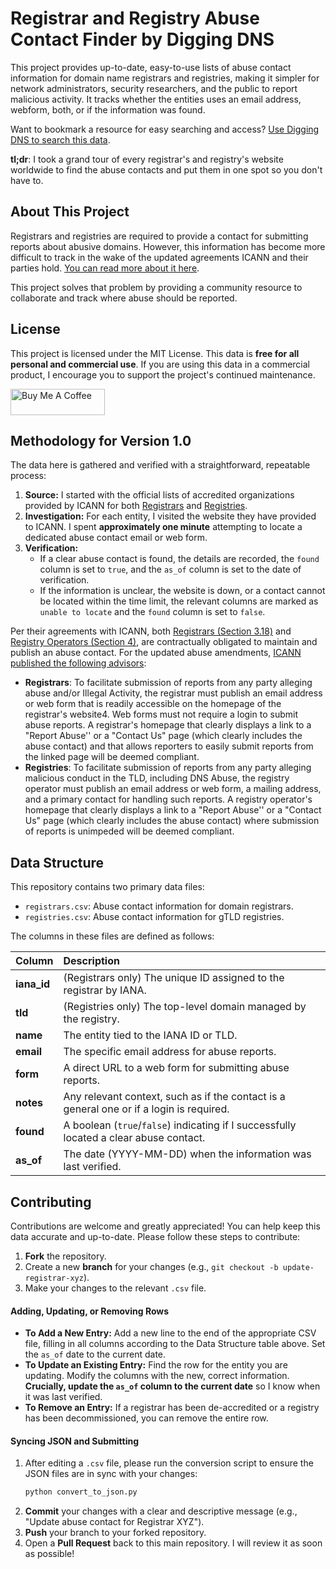 # Registrar and Registry Abuse Contact Finder by Digging DNS

This project provides up-to-date, easy-to-use lists of abuse contact information for domain name registrars and registries, making it simpler for network administrators, security researchers, and the public to report malicious activity. It tracks whether the entities uses an email address, webform, both, or if the information was found.

Want to bookmark a resource for easy searching and access? [Use Digging DNS to search this data](https://app.diggingdns.com/abuse-contacts).

**tl;dr**: I took a grand tour of every registrar's and registry's website worldwide to find the abuse contacts and put them in one spot so you don't have to.

## About This Project

Registrars and registries are required to provide a contact for submitting reports about abusive domains. However, this information has become more difficult to track in the wake of the updated agreements ICANN and their parties hold. [You can read more about it here](https://www.diggingdns.com/modules/tools/diggingdns-abuse-contacts).

This project solves that problem by providing a community resource to collaborate and track where abuse should be reported.

## License

This project is licensed under the MIT License. This data is **free for all personal and commercial use**. If you are using this data in a commercial product, I encourage you to support the project's continued maintenance.

<a href="https://www.buymeacoffee.com/chadls" target="_blank"><img src="https://cdn.buymeacoffee.com/buttons/v2/default-blue.png" alt="Buy Me A Coffee" style="height: 42px !important;width: 151px !important;" ></a>

## Methodology for Version 1.0

The data here is gathered and verified with a straightforward, repeatable process:

1.  **Source:** I started with the official lists of accredited organizations provided by ICANN for both [Registrars](https://www.icann.org/en/accredited-registrars) and [Registries](https://www.icann.org/en/registry-agreements).
2.  **Investigation:** For each entity, I visited the website they have provided to ICANN. I spent **approximately one minute** attempting to locate a dedicated abuse contact email or web form.
3.  **Verification:**
      * If a clear abuse contact is found, the details are recorded, the `found` column is set to `true`, and the `as_of` column is set to the date of verification.
      * If the information is unclear, the website is down, or a contact cannot be located within the time limit, the relevant columns are marked as `unable to locate` and the `found` column is set to `false`.

Per their agreements with ICANN, both [Registrars (Section 3.18)](https://www.icann.org/en/system/files/files/registrar-accreditation-agreement-21jan24-en.pdf) and [Registry Operators (Section 4)](https://itp.cdn.icann.org/en/files/registry-agreements/base-registry-agreement-21-01-2024-en.pdf), are contractually obligated to maintain and publish an abuse contact. For the updated abuse amendments, [ICANN published the following advisors](https://www.icann.org/en/contracted-parties/advisories/documents/advisory-compliance-with-dns-abuse-obligations-in-the-registrar-accreditation-agreement-and-the-registry-agreement-05-02-2024-en):
* **Registrars**: To facilitate submission of reports from any party alleging abuse and/or Illegal Activity, the registrar must publish an email address or web form that is readily accessible on the homepage of the registrar's website4. Web forms must not require a login to submit abuse reports. A registrar's homepage that clearly displays a link to a "Report Abuse'' or a "Contact Us" page (which clearly includes the abuse contact) and that allows reporters to easily submit reports from the linked page will be deemed compliant.
* **Registries**: To facilitate submission of reports from any party alleging malicious conduct in the TLD, including DNS Abuse, the registry operator must publish an email address or web form, a mailing address, and a primary contact for handling such reports. A registry operator's homepage that clearly displays a link to a "Report Abuse'' or a "Contact Us" page (which clearly includes the abuse contact) where submission of reports is unimpeded will be deemed compliant.


## Data Structure

This repository contains two primary data files:

  * `registrars.csv`: Abuse contact information for domain registrars.
  * `registries.csv`: Abuse contact information for gTLD registries.

The columns in these files are defined as follows:

| Column | Description |
| :--- | :--- |
| **iana_id** | (Registrars only) The unique ID assigned to the registrar by IANA. |
| **tld** | (Registries only) The top-level domain managed by the registry. |
| **name** | The entity tied to the IANA ID or TLD. |
| **email** | The specific email address for abuse reports. |
| **form** | A direct URL to a web form for submitting abuse reports. |
| **notes** | Any relevant context, such as if the contact is a general one or if a login is required. |
| **found** | A boolean (`true`/`false`) indicating if I successfully located a clear abuse contact. |
| **as\_of** | The date (YYYY-MM-DD) when the information was last verified. |


## Contributing

Contributions are welcome and greatly appreciated\! You can help keep this data accurate and up-to-date. Please follow these steps to contribute:

1.  **Fork** the repository.
2.  Create a new **branch** for your changes (e.g., `git checkout -b update-registrar-xyz`).
3.  Make your changes to the relevant `.csv` file.

#### Adding, Updating, or Removing Rows

  * **To Add a New Entry:** Add a new line to the end of the appropriate CSV file, filling in all columns according to the Data Structure table above. Set the `as_of` date to the current date.
  * **To Update an Existing Entry:** Find the row for the entity you are updating. Modify the columns with the new, correct information. **Crucially, update the `as_of` column to the current date** so I know when it was last verified.
  * **To Remove an Entry:** If a registrar has been de-accredited or a registry has been decommissioned, you can remove the entire row.

#### Syncing JSON and Submitting

1.  After editing a `.csv` file, please run the conversion script to ensure the JSON files are in sync with your changes:
    ```bash
    python convert_to_json.py
    ```
2.  **Commit** your changes with a clear and descriptive message (e.g., "Update abuse contact for Registrar XYZ").
3.  **Push** your branch to your forked repository.
4.  Open a **Pull Request** back to this main repository. I will review it as soon as possible\!